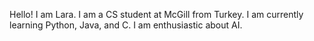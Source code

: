 Hello! I am Lara. I am a CS student at McGill from Turkey. I am currently learning Python, Java, and C. I am enthusiastic about AI.

